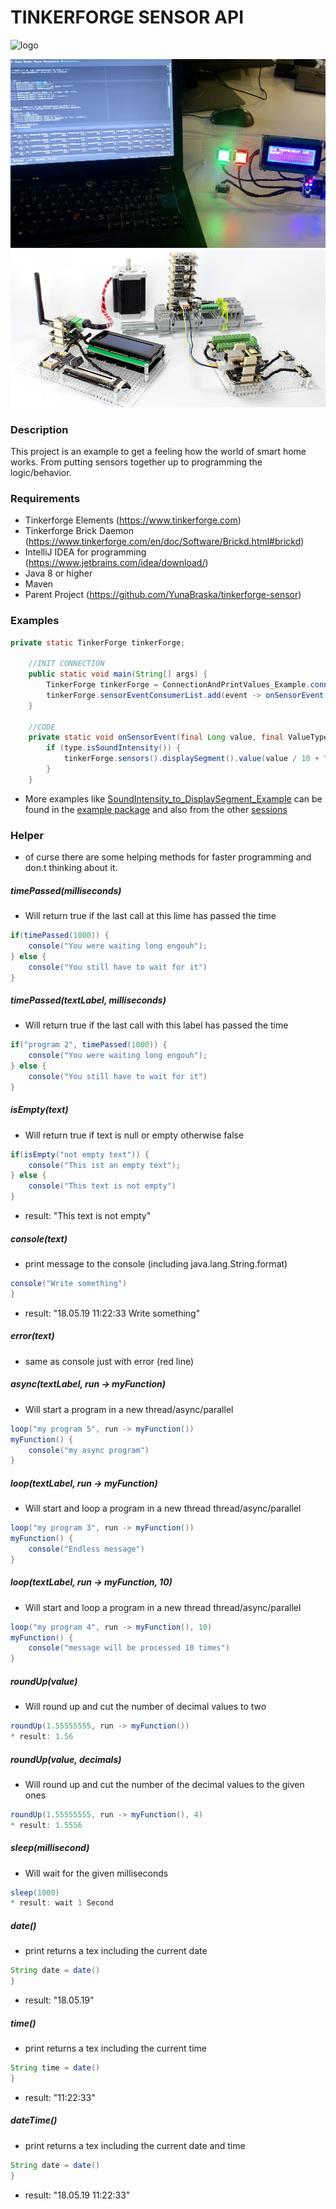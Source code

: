 # TINKERFORGE SENSOR API

![logo](https://upload.wikimedia.org/wikipedia/commons/thumb/5/54/Tinkerforge_logo.svg/1599px-Tinkerforge_logo.svg.png "Pigeon aka The Pig")

![logo](pictureEx_01.jpg "pictureEx_01")
![logo](pictureEx_02.jpg "pictureEx_02")

### Description
This project is an example to get a feeling how the world of smart home works.
From putting sensors together up to programming the logic/behavior.

### Requirements
* Tinkerforge Elements (https://www.tinkerforge.com)
* Tinkerforge Brick Daemon (https://www.tinkerforge.com/en/doc/Software/Brickd.html#brickd)
* IntelliJ IDEA for programming (https://www.jetbrains.com/idea/download/)
* Java 8 or higher
* Maven
* Parent Project (https://github.com/YunaBraska/tinkerforge-sensor) 

### Examples
```java
private static TinkerForge tinkerForge;

    //INIT CONNECTION
    public static void main(String[] args) {
        TinkerForge tinkerForge = ConnectionAndPrintValues_Example.connect();
        tinkerForge.sensorEventConsumerList.add(event -> onSensorEvent(event.value, event.valueType));
    }

    //CODE
    private static void onSensorEvent(final Long value, final ValueType type) {
        if (type.isSoundIntensity()) {
            tinkerForge.sensors().displaySegment().value(value / 10 + "db");
        }
    }


```
* More examples like [SoundIntensity_to_DisplaySegment_Example](https://gitlab.com/hckrschl/berlin/tinkerforge/blob/master/src/main/java/examples/SoundIntensity_to_DisplaySegment_Example.java) can be found in the [example package](https://gitlab.com/hckrschl/berlin/tinkerforge/blob/master/src/main/java/examples/SoundIntensity_to_DisplaySegment_Example.java) and also from the other [sessions](https://gitlab.com/hckrschl/berlin/tinkerforge/blob/master/src/main/java/)


### Helper
* of curse there are some helping methods for faster programming and don.t thinking about it.
##### timePassed(milliseconds)
* Will return true if the last call at this lime has passed the time
```java
if(timePassed(1000)) {
    console("You were waiting long engouh");
} else {
    console("You still have to wait for it")
}
```

##### timePassed(textLabel, milliseconds)
* Will return true if the last call with this label has passed the time
```java
if("program 2", timePassed(1000)) {
    console("You were waiting long engouh");
} else {
    console("You still have to wait for it")
}
```

##### isEmpty(text)
* Will return true if text is null or empty otherwise false
```java
if(isEmpty("not empty text")) {
    console("This ist an empty text");
} else {
    console("This text is not empty")
}
```
* result: "This text is not empty"
##### console(text)
* print message to the console (including java.lang.String.format)
```java
console("Write something")
}
```
* result: "18.05.19 11:22:33 Write something"

##### error(text)
* same as console just with error (red line)

##### async(textLabel, run -> myFunction)
* Will start a program in a new thread/async/parallel 
```java
loop("my program 5", run -> myFunction())
myFunction() {
    console("my async program")
}
```

##### loop(textLabel, run -> myFunction)
* Will start and loop a program in a new thread thread/async/parallel 
```java
loop("my program 3", run -> myFunction())
myFunction() {
    console("Endless message")
}
```

##### loop(textLabel, run -> myFunction, 10)
* Will start and loop a program in a new thread thread/async/parallel 
```java
loop("my program 4", run -> myFunction(), 10)
myFunction() {
    console("message will be processed 10 times")
}
```

##### roundUp(value)
* Will round up and cut the number of decimal values to two  
```java
roundUp(1.55555555, run -> myFunction())
* result: 1.56
```

##### roundUp(value, decimals)
* Will round up and cut the number of the decimal values to the given ones  
```java
roundUp(1.55555555, run -> myFunction(), 4)
* result: 1.5556
```

##### sleep(millisecond)
* Will wait for the given milliseconds  
```java
sleep(1000)
* result: wait 1 Second
```

##### date()
* print returns a tex including the current date
```java
String date = date()
}
```
* result: "18.05.19"

##### time()
* print returns a tex including the current time
```java
String time = date()
}
```
* result: "11:22:33"

##### dateTime()
* print returns a tex including the current date and time
```java
String date = date()
}
```
* result: "18.05.19 11:22:33"